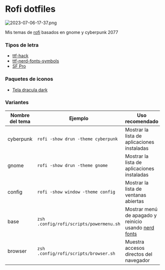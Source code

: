 # Rofi dotfiles

![2023-07-06-17-37.png](https://i.postimg.cc/YqG65qkx/2023-07-06-17-37.png)

Mis temas de [rofi](https://github.com/davatorium/rofi/blob/next/doc/rofi-theme.5.markdown) basados en gnome y cyberpunk 2077

### Tipos de letra
- [ttf-hack](https://sourcefoundry.org/hack/)
- [ttf-nerd-fonts-symbols](https://github.com/ryanoasis/nerd-fonts)
- [SF Pro](https://developer.apple.com/fonts/)

### Paquetes de iconos
- [Tela dracula dark](https://www.pling.com/p/1279924)

### Variantes
|Nombre del tema|Ejemplo|Uso recomendado|Captura|
|--|--|--|--|
|cyberpunk|`rofi -show drun -theme cyberpunk`|Mostrar la lista de aplicaciones instaladas|![2023-07-06-17-34.png](https://i.postimg.cc/3Rkj3Km7/2023-07-06-17-34.png)|
|gnome    |`rofi -show drun -theme gnome`|Mostrar la lista de aplicaciones instaladas|![2023-07-06-17-36.png](https://i.postimg.cc/pdZzfmYP/2023-07-06-17-36.png)|
|config   |`rofi -show window -theme config`|Mostrar la lista de ventanas abiertas|![2023-07-06-17-37.png](https://i.postimg.cc/YqG65qkx/2023-07-06-17-37.png)|
|base|`zsh .config/rofi/scripts/powermenu.sh`|Mostrar menú de apagado y reinicio usando [nerd fonts](https://www.nerdfonts.com/cheat-sheet)|![2023-07-06-20-20.png](https://i.postimg.cc/0jhsygnh/2023-07-06-20-20.png)|
|browser|`zsh .config/rofi/scripts/browser.sh`|Muestra accesos directos del navegador|![2023-07-07-10-22.png](https://i.postimg.cc/Y9xrCv5W/2023-07-07-10-22.png)|
